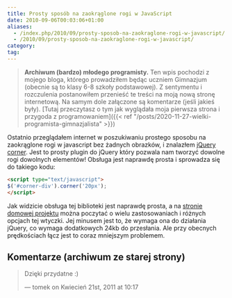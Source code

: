 ```yaml
---
title: Prosty sposób na zaokrąglone rogi w JavaScript
date: 2010-09-06T00:03:06+01:00
aliases:
  - /index.php/2010/09/prosty-sposob-na-zaokraglone-rogi-w-javascript/
  - /2010/09/prosty-sposob-na-zaokraglone-rogi-w-javascript/
category:
tag:
---
```


> **Archiwum (bardzo) młodego programisty.** Ten wpis pochodzi z mojego bloga, którego prowadziłem będąc uczniem Gimnazjum (obecnie są to klasy 6-8 szkoły podstawowej). Z sentymentu i rozczulenia postanowiłem przenieść te treści na moją nową stronę internetową. Na samym dole załączone są komentarze (jeśli jakieś były). [Tutaj przeczytasz o tym jak wyglądała moja pierwsza strona i przygoda z programowaniem]({{< ref "/posts/2020-11-27-wielki-programista-gimnazjalista" >}})
> 

Ostatnio przeglądałem internet w poszukiwaniu prostego sposobu na zaokrąglone rogi w javascript bez żadnych obrazków, i znalazłem [jQuery corner](http://jquery.malsup.com/corner/). Jest to prosty plugin do jQuery który pozwala nam tworzyć dowolne rogi dowolnych elementów! Obsługa jest naprawdę prosta i sprowadza się do takiego kodu:

```html
<script type="text/javascript">
$('#corner-div').corner('20px');
</script>
```

Jak widzicie obsługa tej biblioteki jest naprawdę prosta, a na [stronie domowej projektu](http://jquery.malsup.com/corner/) można poczytać o wielu zastosowaniach i różnych opcjach tej wtyczki. Jej minusem jest to, że wymaga ona do działania jQuery, co wymaga dodatkowych 24kb do przesłania. Ale przy obecnych prędkościach łącz jest to coraz mniejszym problemem.


## Komentarze (archiwum ze starej strony)

> Dzięki przydatne :)
>
> — tomek on Kwiecień 21st, 2011 at 10:17
